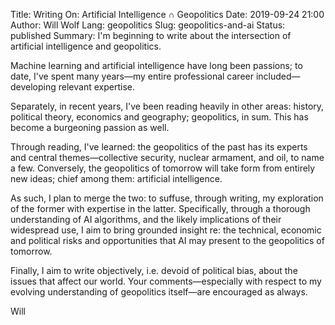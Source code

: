Title: Writing On: Artificial Intelligence ∩ Geopolitics
Date: 2019-09-24 21:00
Author: Will Wolf
Lang: geopolitics
Slug: geopolitics-and-ai
Status: published
Summary: I'm beginning to write about the intersection of artificial intelligence and geopolitics.
<!-- Image: images/asapp.jpg -->

Machine learning and artificial intelligence have long been passions; to date, I've spent many years—my entire professional career included—developing relevant expertise.

Separately, in recent years, I've been reading heavily in other areas: history, political theory, economics and geography; geopolitics, in sum. This has become a burgeoning passion as well.

Through reading, I've learned: the geopolitics of the past has its experts and central themes—collective security, nuclear armament, and oil, to name a few. Conversely, the geopolitics of tomorrow will take form from entirely new ideas; chief among them: artificial intelligence.

As such, I plan to merge the two: to suffuse, through writing, my exploration of the former with expertise in the latter. Specifically, through a thorough understanding of AI algorithms, and the likely implications of their widespread use, I aim to bring grounded insight re: the technical, economic and political risks and opportunities that AI may present to the geopolitics of tomorrow.

Finally, I aim to write objectively, i.e. devoid of political bias, about the issues that affect our world. Your comments—especially with respect to my evolving understanding of geopolitics itself—are encouraged as always.

Will
